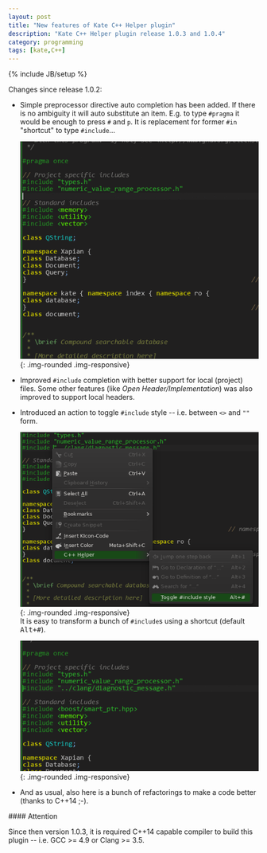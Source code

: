 ```yaml
---
layout: post
title: "New features of Kate C++ Helper plugin"
description: "Kate C++ Helper plugin release 1.0.3 and 1.0.4"
category: programming
tags: [kate,C++]
---
```

{% include JB/setup %}

Changes since release 1.0.2:

* Simple preprocessor directive auto completion has been added. If there is no ambiguity it will
auto substitute an item. E.g. to type `#pragma` it would be enough to press `#` and `p`.
It is replacement for former `#in` "shortcut" to type `#include`…   

  ![Preprocessor and #include completer][p1]{: .img-rounded .img-responsive}

* Improved `#include` completion with better support for local (project) files. Some other
features (like _Open Header/Implementation_) was also improved to support local headers.   

* Introduced an action to toggle `#include` style -- i.e. between `<>` and `""` form.   

  ![Toggle #include style][p2]{: .img-rounded .img-responsive}   
  It is easy to transform a bunch of `#include`s using a shortcut (default <kbd>Alt+#</kbd>).   

  ![Toggle #include style action][p3]{: .img-rounded .img-responsive}

* And as usual, also here is a bunch of refactorings to make a code better (thanks to C++14 ;-).

[p1]: /assets/images/cpphelper/preprocessor-and-include-completion.gif "Preprocessor and #include completer"
[p2]: /assets/images/cpphelper/toggle-include.png "Toggle #include style"
[p3]: /assets/images/cpphelper/toggle-include.gif "Toggle #include style action"


<div class="alert alert-success" markdown="1">
#### Attention

Since then version 1.0.3, it is required C++14 capable compiler to build this plugin -- 
i.e. GCC >= 4.9 or Clang >= 3.5.
</div>
